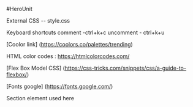 #HeroUnit

External CSS -- style.css

Keyboard shortcuts
comment -ctrl+k+c
uncomment - ctrl+k+u


[Coolor  link] (https://coolors.co/palettes/trending)

HTML color codes :
https://htmlcolorcodes.com/

[Flex Box Model CSS] (https://css-tricks.com/snippets/css/a-guide-to-flexbox/)

[Fonts google] (https://fonts.google.com/)

  Section element used here
    <section>
        <div></div>
        <div></div>
        <div></div>
    </section>
